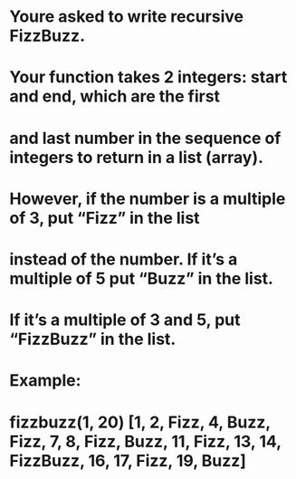 # Youre asked to write recursive FizzBuzz. 
# Your function takes 2 integers: start and end, which are the first 
# and last number in the sequence of integers to return in a list (array).
# However, if the number is a multiple of 3, put “Fizz” in the list 
# instead of the number. If it’s a multiple of 5 put “Buzz” in the list. 
# If it’s a multiple of 3 and 5, put “FizzBuzz” in the list.
# Example: 
# fizzbuzz(1, 20)  [1, 2, Fizz, 4, Buzz, Fizz, 7, 8, Fizz, Buzz, 11, Fizz, 13, 14, FizzBuzz, 16, 17, Fizz, 19, Buzz]